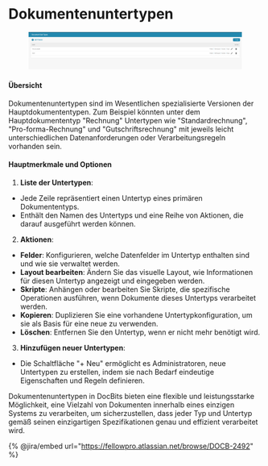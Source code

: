 # Dokumentenuntertypen

<figure><img src="../../../../.gitbook/assets/Bildschirmfoto 2024-05-08 um 08.54.08.png" alt=""><figcaption></figcaption></figure>

#### Übersicht

Dokumentenuntertypen sind im Wesentlichen spezialisierte Versionen der Hauptdokumententypen. Zum Beispiel könnten unter dem Hauptdokumententyp "Rechnung" Untertypen wie "Standardrechnung", "Pro-forma-Rechnung" und "Gutschriftsrechnung" mit jeweils leicht unterschiedlichen Datenanforderungen oder Verarbeitungsregeln vorhanden sein.

#### Hauptmerkmale und Optionen

1. **Liste der Untertypen**:
* Jede Zeile repräsentiert einen Untertyp eines primären Dokumententyps.
* Enthält den Namen des Untertyps und eine Reihe von Aktionen, die darauf ausgeführt werden können.
2. **Aktionen**:
* **Felder**: Konfigurieren, welche Datenfelder im Untertyp enthalten sind und wie sie verwaltet werden.
* **Layout bearbeiten**: Ändern Sie das visuelle Layout, wie Informationen für diesen Untertyp angezeigt und eingegeben werden.
* **Skripte**: Anhängen oder bearbeiten Sie Skripte, die spezifische Operationen ausführen, wenn Dokumente dieses Untertyps verarbeitet werden.
* **Kopieren**: Duplizieren Sie eine vorhandene Untertypkonfiguration, um sie als Basis für eine neue zu verwenden.
* **Löschen**: Entfernen Sie den Untertyp, wenn er nicht mehr benötigt wird.
3. **Hinzufügen neuer Untertypen**:
* Die Schaltfläche "+ Neu" ermöglicht es Administratoren, neue Untertypen zu erstellen, indem sie nach Bedarf eindeutige Eigenschaften und Regeln definieren.

Dokumentenuntertypen in DocBits bieten eine flexible und leistungsstarke Möglichkeit, eine Vielzahl von Dokumenten innerhalb eines einzigen Systems zu verarbeiten, um sicherzustellen, dass jeder Typ und Untertyp gemäß seinen einzigartigen Spezifikationen genau und effizient verarbeitet wird.

{% @jira/embed url="https://fellowpro.atlassian.net/browse/DOCB-2492" %}
